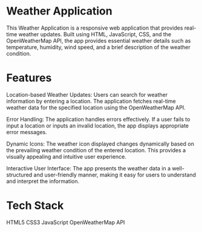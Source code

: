 # Weather Application

This Weather Application is a responsive web application that provides real-time weather updates. Built using HTML, JavaScript, CSS, and the OpenWeatherMap API, the app provides essential weather details such as temperature, humidity, wind speed, and a brief description of the weather condition.

# Features

Location-based Weather Updates: Users can search for weather information by entering a location. The application fetches real-time weather data for the specified location using the OpenWeatherMap API.

Error Handling: The application handles errors effectively. If a user fails to input a location or inputs an invalid location, the app displays appropriate error messages.

Dynamic Icons: The weather icon displayed changes dynamically based on the prevailing weather condition of the entered location. This provides a visually appealing and intuitive user experience.

Interactive User Interface: The app presents the weather data in a well-structured and user-friendly manner, making it easy for users to understand and interpret the information.

# Tech Stack

HTML5
CSS3
JavaScript
OpenWeatherMap API
